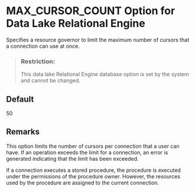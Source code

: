 <!-- loioa63e2b9784f21015983992c1d7a76694 -->

# MAX\_CURSOR\_COUNT Option for Data Lake Relational Engine

Specifies a resource governor to limit the maximum number of cursors that a connection can use at once.



> ### Restriction:  
> This data lake Relational Engine database option is set by the system and cannot be changed.



<a name="loioa63e2b9784f21015983992c1d7a76694__iq_refso_728"/>

## Default

50



<a name="loioa63e2b9784f21015983992c1d7a76694__iq_refso_730"/>

## Remarks

This option limits the number of cursors per connection that a user can have. If an operation exceeds the limit for a connection, an error is generated indicating that the limit has been exceeded.

If a connection executes a stored procedure, the procedure is executed under the permissions of the procedure owner. However, the resources used by the procedure are assigned to the current connection.

